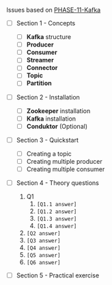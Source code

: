 Issues based on [PHASE-11-Kafka](Readme.md)

- [ ] Section 1 - Concepts
  - [ ] **Kafka** structure
  - [ ] **Producer**
  - [ ] **Consumer**
  - [ ] **Streamer**
  - [ ] **Connector**
  - [ ] **Topic**
  - [ ] **Partition**

- [ ] Section 2 - Installation
  - [ ] **Zookeeper** installation
  - [ ] **Kafka** installation
  - [ ] **Conduktor** (Optional)

- [ ] Section 3 - Quickstart
  - [ ] Creating a topic
  - [ ] Creating multiple producer
  - [ ] Creating multiple consumer

- [ ] Section 4 - Theory questions
  1. Q1
     1. `[Q1.1 answer]`
     2. `[Q1.2 answer]`
     3. `[Q1.3 answer]`
     4. `[Q1.4 answer]`
  2. `[Q2 answer]`
  3. `[Q3 answer]`
  4. `[Q4 answer]`
  5. `[Q5 answer]`
  6. `[Q6 answer]`

- [ ] Section 5 - Practical exercise